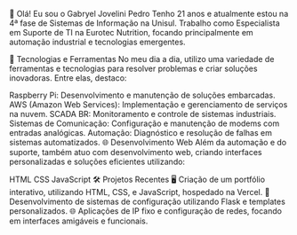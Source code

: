 👋 Olá! Eu sou o Gabryel Jovelini Pedro
Tenho 21 anos e atualmente estou na 4ª fase de Sistemas de Informação na Unisul. Trabalho como Especialista em Suporte de TI na Eurotec Nutrition, focando principalmente em automação industrial e tecnologias emergentes.

🚀 Tecnologias e Ferramentas
No meu dia a dia, utilizo uma variedade de ferramentas e tecnologias para resolver problemas e criar soluções inovadoras. Entre elas, destaco:

Raspberry Pi: Desenvolvimento e manutenção de soluções embarcadas.
AWS (Amazon Web Services): Implementação e gerenciamento de serviços na nuvem.
SCADA BR: Monitoramento e controle de sistemas industriais.
Sistemas de Comunicação: Configuração e manutenção de modems com entradas analógicas.
Automação: Diagnóstico e resolução de falhas em sistemas automatizados.
🌐 Desenvolvimento Web
Além da automação e do suporte, também atuo com desenvolvimento web, criando interfaces personalizadas e soluções eficientes utilizando:

HTML
CSS
JavaScript
🛠️ Projetos Recentes
🖥️ Criação de um portfólio interativo, utilizando HTML, CSS, e JavaScript, hospedado na Vercel.
📱 Desenvolvimento de sistemas de configuração utilizando Flask e templates personalizados.
🌐 Aplicações de IP fixo e configuração de redes, focando em interfaces amigáveis e funcionais.
